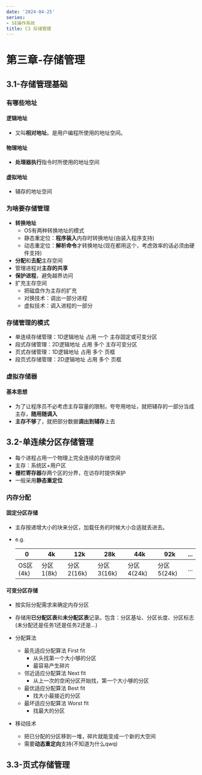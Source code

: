 ```yaml
---
date: '2024-04-25'
series:
- SE操作系统
title: C3 存储管理
---
```


# 第三章-存储管理

## 3.1-存储管理基础

### 有哪些地址

#### 逻辑地址

- 又叫**相对地址**。是用户编程所使用的地址空间。

#### 物理地址

- **处理器执行**指令时所使用的地址空间

#### 虚拟地址

- 辅存的地址空间

### 为啥要存储管理

- **转换地址**
    - OS有两种转换地址的模式
    - 静态重定位：**程序装入**内存时转换地址(由装入程序支持)
    - 动态重定位：**解析命令**才转换地址(现在都用这个，考虑效率的话必须由硬件支持)
- **分配**和**去配**主存空间
- 管理进程对**主存的共享**
- **保护进程**，避免越界访问
- 扩充主存空间
    - 把磁盘作为主存的扩充
    - 对换技术：调出一部分进程
    - 虚拟技术：调入进程的一部分

### 存储管理的模式

- 单连续存储管理：1D逻辑地址 占用 一个 主存固定或可变分区
- 段式存储管理：2D逻辑地址 占用 多个 主存可变分区
- 页式存储管理：1D逻辑地址 占用 多个 页框
- 段页式存储管理：2D逻辑地址 占用 多个 页框

### 虚拟存储器

#### 基本思想

- 为了让程序员不必考虑主存容量的限制，夸夸用地址，就把辅存的一部分当成主存，**随用随调入**
- **主存不够**了，就把部分数据**调出到辅存**上去

## 3.2-单连续分区存储管理

- 每个进程占用一个物理上完全连续的存储空间
- 主存：系统区+用户区
- **栅栏寄存器**存两个区的分界，在访存时提供保护
- 一般采用**静态重定位**

### 内存分配

#### 固定分区存储

- 主存按递增大小的块来分区，加载任务的时候大小合适就丢进去。

- e.g.

    | 0        | 4k        | 12k        | 28k        | 44k        | 92k        | ...  |
    | -------- | --------- | ---------- | ---------- | ---------- | ---------- | ---- |
    | OS区(4k) | 分区1(8k) | 分区2(16k) | 分区3(16k) | 分区4(24k) | 分区5(24k) | ...  |

#### 可变分区存储

- 按实际分配需求来确定内存分区
- 存储用**已分配区表**和**未分配区表**记录。包含：分区基址、分区长度、分区标志(未分配还是任务1还是任务2还是...)
- 分配算法
    - 最先适应分配算法 First fit
        - 从头找第一个大小够的分区
        - 最容易产生碎片
    - 邻近适应分配算法 Next fit
        - 从上一次的空闲分区开始找，第一个大小够的分区
    - 最优适应分配算法 Best fit
        - 找大小最接近的分区
    - 最坏适应分配算法 Worst fit
        - 找最大的分区

- 移动技术
    - 把已分配的分区移到一堆，碎片就能变成一个新的大空间
    - 需要**动态重定向**支持(不知道为什么qwq)

## 3.3-页式存储管理